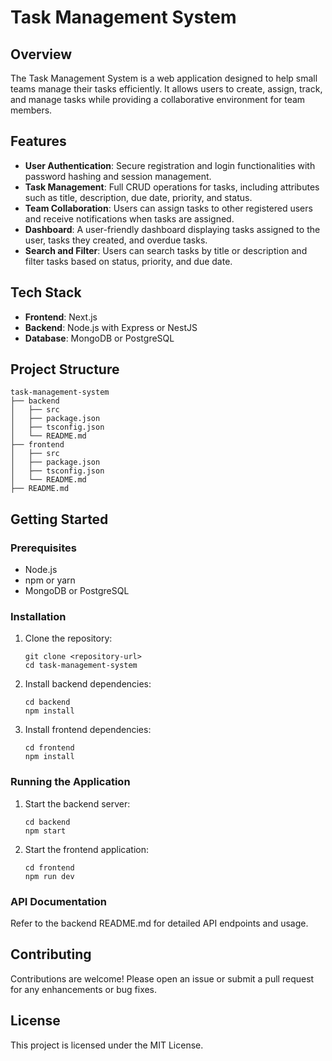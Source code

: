 # Task Management System

## Overview
The Task Management System is a web application designed to help small teams manage their tasks efficiently. It allows users to create, assign, track, and manage tasks while providing a collaborative environment for team members.

## Features
- **User Authentication**: Secure registration and login functionalities with password hashing and session management.
- **Task Management**: Full CRUD operations for tasks, including attributes such as title, description, due date, priority, and status.
- **Team Collaboration**: Users can assign tasks to other registered users and receive notifications when tasks are assigned.
- **Dashboard**: A user-friendly dashboard displaying tasks assigned to the user, tasks they created, and overdue tasks.
- **Search and Filter**: Users can search tasks by title or description and filter tasks based on status, priority, and due date.

## Tech Stack
- **Frontend**: Next.js
- **Backend**: Node.js with Express or NestJS
- **Database**: MongoDB or PostgreSQL

## Project Structure
```
task-management-system
├── backend
│   ├── src
│   ├── package.json
│   ├── tsconfig.json
│   └── README.md
├── frontend
│   ├── src
│   ├── package.json
│   ├── tsconfig.json
│   └── README.md
├── README.md
```

## Getting Started

### Prerequisites
- Node.js
- npm or yarn
- MongoDB or PostgreSQL

### Installation

1. Clone the repository:
   ```
   git clone <repository-url>
   cd task-management-system
   ```

2. Install backend dependencies:
   ```
   cd backend
   npm install
   ```

3. Install frontend dependencies:
   ```
   cd frontend
   npm install
   ```

### Running the Application

1. Start the backend server:
   ```
   cd backend
   npm start
   ```

2. Start the frontend application:
   ```
   cd frontend
   npm run dev
   ```

### API Documentation
Refer to the backend README.md for detailed API endpoints and usage.

## Contributing
Contributions are welcome! Please open an issue or submit a pull request for any enhancements or bug fixes.

## License
This project is licensed under the MIT License.